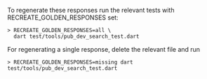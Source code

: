 To regenerate these responses run the relevant tests with RECREATE_GOLDEN_RESPONSES set:

```
> RECREATE_GOLDEN_RESPONSES=all \
  dart test/tools/pub_dev_search_test.dart
```

For regenerating a single response, delete the relevant file and run

```
> RECREATE_GOLDEN_RESPONSES=missing dart test/tools/pub_dev_search_test.dart
```